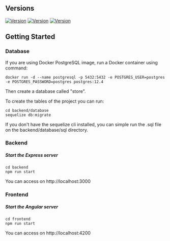 ## Versions
[![Version](https://img.shields.io/static/v1?label=Express&message=4.17&color=blue)]()
[![Version](https://img.shields.io/static/v1?label=Angular&message=10.1.2&color=blue)]()
[![Version](https://img.shields.io/static/v1?label=PostgreSQL&message=12.4&color=blue)]()

## Getting Started

### Database
If you are using Docker PostgreSQL image, run a Docker container using command:

```
docker run -d --name postgresql -p 5432:5432 -e POSTGRES_USER=postgres -e POSTGRES_PASSWORD=postgres postgres:12.4
```
Then create a database called "store".

To create the tables of the project you can run:
```
cd backend/database 
sequelize db:migrate
```
If you don't have the sequelize cli installed, you can simple run the .sql file on the backend/database/sql directory.

### Backend
##### Start the Express server
```
cd backend
npm run start
```
You can access on http://localhost:3000


### Frontend
##### Start the Angular server
```
cd frontend
npm run start
```
You can access on http://localhost:4200
